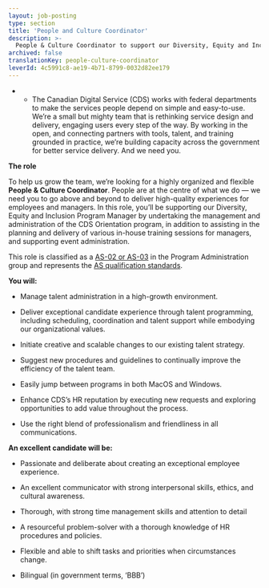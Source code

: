 ```yaml
---
layout: job-posting
type: section
title: 'People and Culture Coordinator'
description: >-
  People & Culture Coordinator to support our Diversity, Equity and Inclusion Program Manager by undertaking the management and administration of the CDS Orientation program.
archived: false
translationKey: people-culture-coordinator
leverId: 4c5991c8-ae19-4b71-8799-0032d82ee179
---
```


- - The Canadian Digital Service (CDS) works with federal departments to make the services people depend on simple and easy-to-use. We’re a small but mighty team that is rethinking service design and delivery, engaging users every step of the way. By working in the open, and connecting partners with tools, talent, and training grounded in practice, we’re building capacity across the government for better service delivery. And we need you.

**The role**

To help us grow the team, we’re looking for a highly organized and flexible **People & Culture Coordinator**. People are at the centre of what we do — we need you to go above and beyond to deliver high-quality experiences for employees and managers. In this role, you’ll be supporting our Diversity, Equity and Inclusion Program Manager by undertaking the management and administration of the CDS Orientation program, in addition to assisting in the planning and delivery of various in-house training sessions for managers, and supporting event administration.

This role is classified as a [AS-02 or AS-03](https://www.tbs-sct.gc.ca/agreements-conventions/view-visualiser-eng.aspx?id=15#toc24156224157) in the Program Administration group and represents the [AS qualification standards](https://www.canada.ca/en/treasury-board-secretariat/services/staffing/qualification-standards/core.html#as). 

**You will:**

- Manage talent administration in a high-growth environment.

- Deliver exceptional candidate experience through talent programming, including scheduling, coordination and talent support while embodying our organizational values.

- Initiate creative and scalable changes to our existing talent strategy.

- Suggest new procedures and guidelines to continually improve the efficiency of the talent team.

- Easily jump between programs in both MacOS and Windows.

- Enhance CDS’s HR reputation by executing new requests and exploring opportunities to add value throughout the process.

- Use the right blend of professionalism and friendliness in all communications.

**An excellent candidate will be:**

- Passionate and deliberate about creating an exceptional employee experience.

- An excellent communicator with strong interpersonal skills, ethics, and cultural awareness.

- Thorough, with strong time management skills and attention to detail

- A resourceful problem-solver with a thorough knowledge of HR procedures and policies.

- Flexible and able to shift tasks and priorities when circumstances change.

- Bilingual (in government terms, ‘BBB’)


